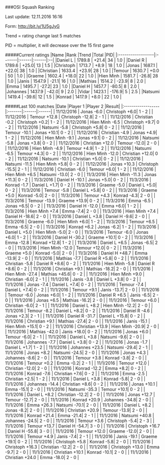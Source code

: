 ###OSI Squash Ranking

Last update: 12.11.2016 16:16

Form: http://bit.ly/1U5gJyG

Trend = rating change last 5 matches

PID = multiplier, it will decrease over the 15 first game

#####Current ratings
|Name              |Rank   |Trend |Total  |PID|
|:------------------|:-------|:------|:------|:--|
|Daniel L           | 1789.8 | +21.4| 34 | 1.0 |
|Daniel R           | 1789.6 | +25.0| 13 | 1.5 |
|Christoph          | 1713.7 | +8.9 | 18 | 1.0 |
|Jonas              | 1687.1 | +22.0| 38 | 1.0 |
|Christian          | 1633.4 | +23.9| 28 | 1.0 |
|Temour             | 1630.7 | +0.0 | 50 | 1.0 |
|Graeme             | 1602.4 | +18.0| 22 | 1.0 |
|Hien Minh          | 1581.7 | -26.8| 28 | 1.0 |
|Janis              | 1547.9 | -21.1| 16 | 1.0 |
|Mathias            | 1514.2 | -23.9| 8 | 2.0 |
|Emma               | 1495.7 | -27.2| 23 | 1.0 |
|Daniel H           | 1457.7 | -80.5| 8 | 2.0 |
|Johannes           | 1437.9 | -42.0| 9 | 2.0 |
|Vidar              | 1423.1 | -176.9| 5 | 2.5 |
|Natsumi            | 1419.4 | -39.6| 12 | 1.5 |
|Konrad             | 1417.9 | +8.0 | 22 | 1.0 |

#####Last 100 matches
|Date              |Player 1   |Player 2 |Result| 
|:------------------|:-------|:------|:------|
| 11/12/2016 | Jonas -6.0 | Christoph +6.0| 1 - 2 |
| 11/12/2016 | Temour +12.8 | Christoph -12.8| 2 - 1 |
| 11/12/2016 | Christian -0.2 | Christoph +0.2| 1 - 2 |
| 11/12/2016 | Hien Minh -6.5 | Christoph +9.7| 0 - 2 |
| 11/12/2016 | Natsumi -5.8 | Christoph +5.8| 0 - 2 |
| 11/12/2016 | Temour -10.1 | Jonas +10.1| 0 - 2 |
| 11/12/2016 | Christian -4.9 | Jonas +4.9| 1 - 2 |
| 11/12/2016 | Hien Minh -9.1 | Jonas +9.1| 0 - 2 |
| 11/12/2016 | Natsumi -5.8 | Jonas +3.8| 0 - 2 |
| 11/12/2016 | Christian +12.0 | Temour -12.0| 2 - 0 |
| 11/12/2016 | Hien Minh -4.9 | Temour +4.9| 1 - 2 |
| 11/12/2016 | Natsumi -6.5 | Temour +4.3| 0 - 2 |
| 11/12/2016 | Hien Minh -12.0 | Christian +12.0| 0 - 2 |
| 11/12/2016 | Natsumi -10.1 | Christian +5.0| 0 - 2 |
| 11/12/2016 | Natsumi -11.5 | Hien Minh +5.8| 0 - 2 |
| 11/12/2016 | Jonas +10.3 | Christoph -15.5| 2 - 1 |
| 11/12/2016 | Christian -6.0 | Temour +6.0| 1 - 2 |
| 11/12/2016 | Hien Minh +6.5 | Natsumi -13.0| 2 - 0 |
| 11/3/2016 | Hien Minh -11.3 | Jonas +11.3| 0 - 2 |
| 11/3/2016 | Daniel H -10.1 | Jonas +5.0| 0 - 2 |
| 11/3/2016 | Konrad -1.7 | Daniel L +1.7| 0 - 2 |
| 11/3/2016 | Graeme -5.0 | Daniel L +5.0| 0 - 2 |
| 11/3/2016 | Temour -5.8 | Daniel L +5.8| 0 - 2 |
| 11/3/2016 | Graeme +5.0 | Konrad -5.0| 2 - 0 |
| 11/3/2016 | Temour +4.3 | Konrad -4.3| 2 - 0 |
| 11/3/2016 | Temour -13.9 | Graeme +13.9| 0 - 2 |
| 11/3/2016 | Emma -6.5 | Jonas +6.5| 0 - 2 |
| 11/3/2016 | Daniel H -12.0 | Emma +6.0| 1 - 2 |
| 11/3/2016 | Hien Minh +7.4 | Emma -7.4| 2 - 0 |
| 11/3/2016 | Hien Minh +7.4 | Daniel H -18.6| 2 - 0 |
| 11/3/2016 | Daniel L +3.8 | Daniel H -9.6| 2 - 0 |
| 11/3/2016 | Graeme -6.0 | Hien Minh +6.0| 1 - 2 |
| 11/3/2016 | Temour +6.5 | Emma -6.5| 2 - 0 |
| 11/3/2016 | Konrad +6.2 | Jonas -6.2| 1 - 2 |
| 11/3/2016 | Daniel L +5.0 | Hien Minh -5.0| 2 - 0 |
| 11/3/2016 | Temour -6.0 | Jonas +6.0| 1 - 2 |
| 11/3/2016 | Daniel H -30.2 | Graeme +10.1| 0 - 2 |
| 11/3/2016 | Emma -12.8 | Konrad +12.8| 1 - 2 |
| 11/3/2016 | Daniel L +6.5 | Jonas -6.5| 2 - 0 |
| 11/3/2016 | Hien Minh -12.0 | Temour +12.0| 0 - 2 |
| 11/3/2016 | Graeme +5.0 | Konrad -5.0| 2 - 0 |
| 11/3/2016 | Daniel H +48.7 | Emma -13.9| 2 - 0 |
| 11/1/2016 | Mathias -7.7 | Daniel R +5.8| 0 - 2 |
| 11/1/2016 | Christian -5.8 | Daniel R +8.6| 0 - 2 |
| 11/1/2016 | Hien Minh -5.8 | Daniel R +8.6| 0 - 2 |
| 11/1/2016 | Christian +9.1 | Mathias -18.2| 2 - 0 |
| 11/1/2016 | Hien Minh -27.4 | Mathias +45.6| 0 - 2 |
| 11/1/2016 | Hien Minh +9.0 | Christian -6.0| 2 - 1 |
| 11/1/2016 | Janis -3.8 | Daniel L +3.8| 0 - 2 |
| 11/1/2016 | Jonas -7.4 | Daniel L +7.4| 0 - 2 |
| 11/1/2016 | Temour -7.4 | Daniel L +7.4| 0 - 2 |
| 11/1/2016 | Temour +9.1 | Janis -13.7| 2 - 0 |
| 11/1/2016 | Temour -6.0 | Jonas +6.0| 1 - 2 |
| 11/1/2016 | Daniel R +6.5 | Janis -6.5| 2 - 0 |
| 11/1/2016 | Jonas +6.5 | Mathias -16.2| 2 - 0 |
| 11/1/2016 | Temour +6.0 | Christian -6.0| 2 - 1 |
| 11/1/2016 | Daniel L +8.2 | Hien Minh -12.2| 2 - 0 |
| 11/1/2016 | Temour -8.2 | Daniel L +8.2| 0 - 2 |
| 11/1/2016 | Daniel R -4.6 | Jonas +2.3| 2 - 1 |
| 11/1/2016 | Daniel R -31.7 | Daniel L +15.8| 0 - 2 |
| 11/1/2016 | Christian +9.1 | Mathias -27.4| 2 - 0 |
| 11/1/2016 | Janis -15.1 | Hien Minh +15.1| 0 - 2 |
| 11/1/2016 | Christian +13.9 | Hien Minh -20.9| 2 - 0 |
| 11/1/2016 | Mathias -42.0 | Janis +18.0| 0 - 2 |
| 11/1/2016 | Jonas +6.0 | Temour -6.0| 2 - 1 |
| 11/1/2016 | Daniel L +3.8 | Natsumi -9.6| 2 - 0 |
| 11/1/2016 | Johannes -7.7 | Daniel L +3.8| 0 - 2 |
| 11/1/2016 | Jonas -1.7 | Daniel L +1.7| 1 - 2 |
| 11/1/2016 | Johannes +23.5 | Natsumi -29.4| 2 - 1 |
| 11/1/2016 | Jonas +8.2 | Natsumi -24.5| 2 - 0 |
| 11/1/2016 | Jonas +4.3 | Johannes -8.6| 2 - 0 |
| 11/1/2016 | Temour +3.8 | Konrad -3.8| 2 - 0 |
| 11/1/2016 | Temour +0.2 | Emma -0.2| 2 - 1 |
| 11/1/2016 | Temour +12.0 | Christian -12.0| 2 - 0 |
| 11/1/2016 | Konrad -12.2 | Emma +8.2| 0 - 2 |
| 11/1/2016 | Konrad -7.6 | Christian +7.6| 0 - 2 |
| 11/1/2016 | Emma -2.5 | Christian +2.5| 1 - 2 |
| 11/1/2016 | Daniel L +3.8 | Konrad -5.8| 2 - 0 |
| 11/1/2016 | Johannes -14.4 | Christian +8.6| 0 - 2 |
| 11/1/2016 | Jonas +10.1 | Emma -15.1| 2 - 0 |
| 11/1/2016 | Natsumi -35.3 | Temour +10.1| 0 - 2 |
| 11/1/2016 | Daniel L +8.2 | Christian -12.2| 2 - 0 |
| 11/1/2016 | Jonas +12.7 | Temour -12.7| 2 - 0 |
| 11/1/2016 | Konrad +20.9 | Johannes -34.8| 2 - 0 |
| 11/1/2016 | Emma +26.3 | Natsumi -70.1| 2 - 0 |
| 11/1/2016 | Daniel L +8.2 | Jonas -8.2| 2 - 0 |
| 11/1/2016 | Christian +20.9 | Temour -13.9| 2 - 0 |
| 11/1/2016 | Konrad +21.4 | Emma -21.4| 2 - 1 |
| 11/1/2016 | Natsumi +40.8 | Johannes -24.5| 2 - 0 |
| 11/1/2016 | Temour +3.6 | Christoph -5.4| 2 - 3 |
| 11/1/2016 | Temour +13.7 | Daniel H -54.7| 3 - 0 |
| 11/1/2016 | Christoph +16.7 | Daniel H -55.8| 3 - 0 |
| 11/1/2016 | Temour +12.0 | Graeme -12.0| 2 - 0 |
| 11/1/2016 | Temour +4.9 | Janis -7.4| 2 - 1 |
| 11/1/2016 | Janis -19.1 | Graeme +19.1| 0 - 2 |
| 11/1/2016 | Christoph +5.8 | Konrad -5.8| 2 - 0 |
| 11/1/2016 | Christoph +16.3 | Christian -12.2| 2 - 0 |
| 11/1/2016 | Christoph +13.0 | Emma -9.7| 2 - 0 |
| 11/1/2016 | Christian +10.1 | Konrad -10.1| 2 - 0 |
| 11/1/2016 | Christian +24.0 | Emma -18.0| 2 - 0 |
